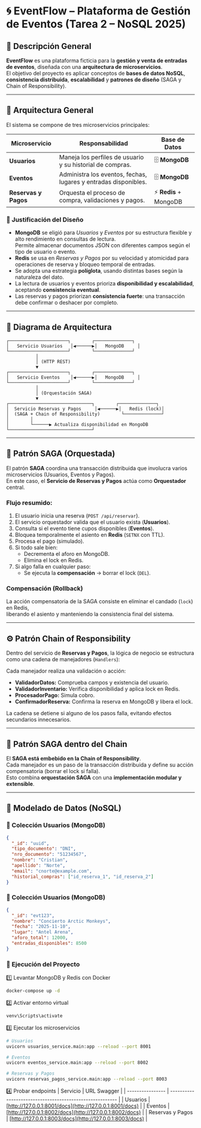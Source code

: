 # 🌀 EventFlow – Plataforma de Gestión de Eventos (Tarea 2 – NoSQL 2025)

## 📘 Descripción General

**EventFlow** es una plataforma ficticia para la **gestión y venta de entradas de eventos**, diseñada con una **arquitectura de microservicios**.  
El objetivo del proyecto es aplicar conceptos de **bases de datos NoSQL**, **consistencia distribuida**, **escalabilidad** y **patrones de diseño** (SAGA y Chain of Responsibility).

---

## 🧩 Arquitectura General

El sistema se compone de tres microservicios principales:

| Microservicio | Responsabilidad | Base de Datos |
|----------------|----------------|----------------|
| **Usuarios** | Maneja los perfiles de usuario y su historial de compras. | 🗄️ **MongoDB** |
| **Eventos** | Administra los eventos, fechas, lugares y entradas disponibles. | 🗄️ **MongoDB** |
| **Reservas y Pagos** | Orquesta el proceso de compra, validaciones y pagos. | ⚡ **Redis** + MongoDB |

### 🧱 Justificación del Diseño

- **MongoDB** se eligió para *Usuarios* y *Eventos* por su estructura flexible y alto rendimiento en consultas de lectura.  
  Permite almacenar documentos JSON con diferentes campos según el tipo de usuario o evento.  
- **Redis** se usa en *Reservas y Pagos* por su velocidad y atomicidad para operaciones de reserva y bloqueo temporal de entradas.  
- Se adopta una estrategia **políglota**, usando distintas bases según la naturaleza del dato.
- La lectura de usuarios y eventos prioriza **disponibilidad y escalabilidad**, aceptando **consistencia eventual**.  
- Las reservas y pagos priorizan **consistencia fuerte**: una transacción debe confirmar o deshacer por completo.

---

## 🧭 Diagrama de Arquitectura

    ┌──────────────────────┐        ┌──────────────┐
    │   Servicio Usuarios   │◀──────▶│   MongoDB     │
    └──────────────────────┘        └──────────────┘
               │
               │ (HTTP REST)
               ▼
    ┌──────────────────────┐        ┌──────────────┐
    │   Servicio Eventos    │◀──────▶│   MongoDB     │
    └──────────────────────┘        └──────────────┘
               │
               │ (Orquestación SAGA)
               ▼
    ┌───────────────────────────────┐        ┌──────────────┐
    │  Servicio Reservas y Pagos     │◀──────▶│   Redis (lock)│
    │  (SAGA + Chain of Responsibility)        └──────────────┘
    │        │
    │        └──────▶ Actualiza disponibilidad en MongoDB
    └───────────────────────────────┘

---

## 🔄 Patrón SAGA (Orquestada)

El patrón **SAGA** coordina una transacción distribuida que involucra varios microservicios (Usuarios, Eventos y Pagos).  
En este caso, el **Servicio de Reservas y Pagos** actúa como **Orquestador** central.

### Flujo resumido:

1. El usuario inicia una reserva (`POST /api/reservar`).
2. El servicio orquestador valida que el usuario exista (**Usuarios**).
3. Consulta si el evento tiene cupos disponibles (**Eventos**).
4. Bloquea temporalmente el asiento en **Redis** (`SETNX` con TTL).
5. Procesa el pago (simulado).
6. Si todo sale bien:
   - Decrementa el aforo en MongoDB.
   - Elimina el lock en Redis.
7. Si algo falla en cualquier paso:
   - Se ejecuta la **compensación** → borrar el lock (`DEL`).

### Compensación (Rollback)

La acción compensatoria de la SAGA consiste en eliminar el candado (`lock`) en Redis,  
liberando el asiento y manteniendo la consistencia final del sistema.

---

## ⚙️ Patrón Chain of Responsibility

Dentro del servicio de **Reservas y Pagos**, la lógica de negocio se estructura como una cadena de manejadores (`Handlers`):


Cada manejador realiza una validación o acción:
- **ValidadorDatos:** Comprueba campos y existencia del usuario.  
- **ValidadorInventario:** Verifica disponibilidad y aplica lock en Redis.  
- **ProcesadorPago:** Simula cobro.  
- **ConfirmadorReserva:** Confirma la reserva en MongoDB y libera el lock.

La cadena se detiene si alguno de los pasos falla, evitando efectos secundarios innecesarios.

---

## 🧠 Patrón SAGA dentro del Chain

El **SAGA está embebido en la Chain of Responsibility**.  
Cada manejador es un paso de la transacción distribuida y define su acción compensatoria (borrar el lock si falla).  
Esto combina **orquestación SAGA** con una **implementación modular y extensible**.

---

## 🧩 Modelado de Datos (NoSQL)

### 📄 Colección Usuarios (MongoDB)
```json
{
  "_id": "uuid",
  "tipo_documento": "DNI",
  "nro_documento": "51234567",
  "nombre": "Cristian",
  "apellido": "Norte",
  "email": "cnorte@example.com",
  "historial_compras": ["id_reserva_1", "id_reserva_2"]
}
```

### 📄 Colección Usuarios (MongoDB)
```json
{
  "_id": "evt123",
  "nombre": "Concierto Arctic Monkeys",
  "fecha": "2025-11-10",
  "lugar": "Antel Arena",
  "aforo_total": 12000,
  "entradas_disponibles": 8500
}
```
### 🚀 Ejecución del Proyecto
1️⃣ Levantar MongoDB y Redis con Docker
```bash
docker-compose up -d
```
2️⃣ Activar entorno virtual
```bash
venv\Scripts\activate
```
3️⃣ Ejecutar los microservicios
```bash
# Usuarios
uvicorn usuarios_service.main:app --reload --port 8001

# Eventos
uvicorn eventos_service.main:app --reload --port 8002

# Reservas y Pagos
uvicorn reservas_pagos_service.main:app --reload --port 8003
```
4️⃣ Probar endpoints
| Servicio         | URL Swagger                                              |
| ---------------- | -------------------------------------------------------- |
| Usuarios         | [http://127.0.0.1:8001/docs](http://127.0.0.1:8001/docs) |
| Eventos          | [http://127.0.0.1:8002/docs](http://127.0.0.1:8002/docs) |
| Reservas y Pagos | [http://127.0.0.1:8003/docs](http://127.0.0.1:8003/docs) |
